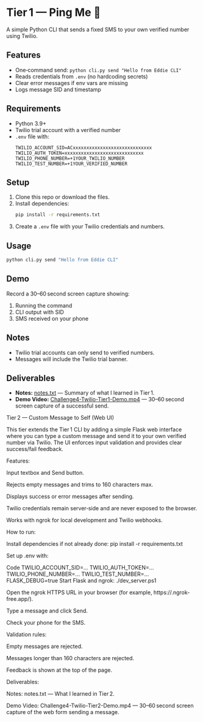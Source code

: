 # Tier 1 — Ping Me 📲

A simple Python CLI that sends a fixed SMS to your own verified number using Twilio.

## Features
- One‑command send: `python cli.py send "Hello from Eddie CLI"`
- Reads credentials from `.env` (no hardcoding secrets)
- Clear error messages if env vars are missing
- Logs message SID and timestamp

## Requirements
- Python 3.9+
- Twilio trial account with a verified number
- `.env` file with:
  ```
  TWILIO_ACCOUNT_SID=ACxxxxxxxxxxxxxxxxxxxxxxxxxxxxx
  TWILIO_AUTH_TOKEN=xxxxxxxxxxxxxxxxxxxxxxxxxxxxx
  TWILIO_PHONE_NUMBER=+1YOUR_TWILIO_NUMBER
  TWILIO_TEST_NUMBER=+1YOUR_VERIFIED_NUMBER
  ```

## Setup
1. Clone this repo or download the files.
2. Install dependencies:
   ```bash
   pip install -r requirements.txt
   ```
3. Create a `.env` file with your Twilio credentials and numbers.

## Usage
```bash
python cli.py send "Hello from Eddie CLI"
```

## Demo
Record a 30–60 second screen capture showing:
1. Running the command
2. CLI output with SID
3. SMS received on your phone

## Notes
- Twilio trial accounts can only send to verified numbers.
- Messages will include the Twilio trial banner.

## Deliverables
- **Notes:** [notes.txt](notes.txt) — Summary of what I learned in Tier 1.
- **Demo Video:** [Challenge4-Twilio-Tier1-Demo.mp4](Challenge4-Twilio-Tier1-Demo.mp4) — 30–60 second screen capture of a successful send.

Tier 2 — Custom Message to Self (Web UI)

This tier extends the Tier 1 CLI by adding a simple Flask web interface where you can type a custom message and send it to your own verified number via Twilio. The UI enforces input validation and provides clear success/fail feedback.

Features:

Input textbox and Send button.

Rejects empty messages and trims to 160 characters max.

Displays success or error messages after sending.

Twilio credentials remain server‑side and are never exposed to the browser.

Works with ngrok for local development and Twilio webhooks.

How to run:

Install dependencies if not already done: pip install -r requirements.txt

Set up .env with:

Code
TWILIO_ACCOUNT_SID=...
TWILIO_AUTH_TOKEN=...
TWILIO_PHONE_NUMBER=...
TWILIO_TEST_NUMBER=...
FLASK_DEBUG=true
Start Flask and ngrok: ./dev_server.ps1

Open the ngrok HTTPS URL in your browser (for example, https://<id>.ngrok-free.app/).

Type a message and click Send.

Check your phone for the SMS.

Validation rules:

Empty messages are rejected.

Messages longer than 160 characters are rejected.

Feedback is shown at the top of the page.

Deliverables:

Notes: notes.txt — What I learned in Tier 2.

Demo Video: Challenge4-Twilio-Tier2-Demo.mp4 — 30–60 second screen capture of the web form sending a message.
